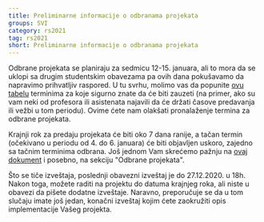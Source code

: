 ```yaml
---
title: Preliminarne informacije o odbranama projekata
groups: SVI
category: rs2021
tag: rs2021
short: Preliminarne informacije o odbranama projekata
---
```


Odbrane projekata se planiraju za sedmicu 12-15. januara, ali to mora da se uklopi sa drugim studentskim obavezama pa ovih dana pokušavamo da napravimo prihvatljiv raspored. U tu svrhu, molimo vas da popunite [ovu tabelu](https://docs.google.com/spreadsheets/d/1XUDIS25nxIUrBoVlTgBzvr7j0qG_S5hJmPZvpeYuKf8/edit?usp=sharing) terminima za koje sigurno znate da će biti zauzeti (na primer, ako su vam neki od profesora ili asistenata najavili da će držati časove predavanja ili vežbi u tom periodu). Ovime ćete nam olakšati pronalaženje termina za odbrane projekata.

Krajnji rok za predaju projekata će biti oko 7 dana ranije, a tačan termin (očekivano u periodu od 4. do 6. januara) će biti objavljen uskoro, zajedno sa tačnim terminima odbrana. Još jednom Vam skrećemo pažnju na [ovaj dokument](https://docs.google.com/document/d/1q13w99Jr4e6dK2eSsOLzcTrerUJixsjwG_WRRmvg-MA/edit?usp=sharing) i posebno, na sekciju "Odbrane projekata". 

Što se tiče izveštaja, poslednji obavezni izveštaj je do 27.12.2020. u 18h. Nakon toga, možete raditi na projektu do datuma krajnjeg roka, ali niste u obavezi da pišete dodatne izveštaje. Naravno, preporučuje se da u tom slučaju imate još jedan, konačni izveštaj kojim ćete zaokružiti opis implementacije Vašeg projekta.
